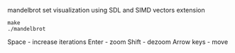 mandelbrot set visualization using SDL and SIMD vectors extension

```
make
./mandelbrot
```
Space - increase iterations
Enter - zoom
Shift - dezoom
Arrow keys - move
